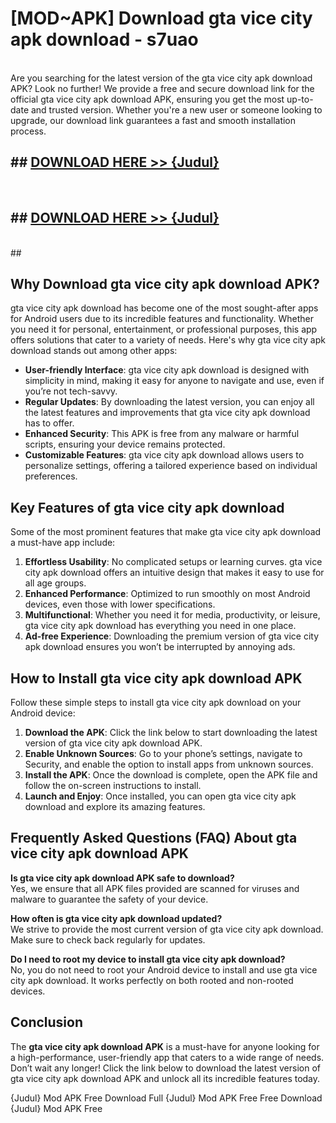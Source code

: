 # [MOD~APK] Download gta vice city apk download - s7uao <br>
<br>
Are you searching for the latest version of the gta vice city apk download APK? Look no further! We provide a free and secure download link for the official gta vice city apk download APK, ensuring you get the most up-to-date and trusted version. Whether you're a new user or someone looking to upgrade, our download link guarantees a fast and smooth installation process.


## ##  [DOWNLOAD HERE >> {Judul}](https://geoflix.me/watch.php?title=gta_vice_city_apk_download&ref=git)
  <br>

##  ## [DOWNLOAD HERE >> {Judul}](https://geoflix.me/watch.php?title=gta_vice_city_apk_download&ref=git)
  <br>
  ##



## Why Download gta vice city apk download APK?

gta vice city apk download has become one of the most sought-after apps for Android users due to its incredible features and functionality. Whether you need it for personal, entertainment, or professional purposes, this app offers solutions that cater to a variety of needs. Here's why gta vice city apk download stands out among other apps:

- **User-friendly Interface**: gta vice city apk download is designed with simplicity in mind, making it easy for anyone to navigate and use, even if you’re not tech-savvy.
- **Regular Updates**: By downloading the latest version, you can enjoy all the latest features and improvements that gta vice city apk download has to offer.
- **Enhanced Security**: This APK is free from any malware or harmful scripts, ensuring your device remains protected.
- **Customizable Features**: gta vice city apk download allows users to personalize settings, offering a tailored experience based on individual preferences.

## Key Features of gta vice city apk download

Some of the most prominent features that make gta vice city apk download a must-have app include:

1. **Effortless Usability**: No complicated setups or learning curves. gta vice city apk download offers an intuitive design that makes it easy to use for all age groups.
2. **Enhanced Performance**: Optimized to run smoothly on most Android devices, even those with lower specifications.
3. **Multifunctional**: Whether you need it for media, productivity, or leisure, gta vice city apk download has everything you need in one place.
4. **Ad-free Experience**: Downloading the premium version of gta vice city apk download ensures you won’t be interrupted by annoying ads.

## How to Install gta vice city apk download APK

Follow these simple steps to install gta vice city apk download on your Android device:

1. **Download the APK**: Click the link below to start downloading the latest version of gta vice city apk download APK.
2. **Enable Unknown Sources**: Go to your phone’s settings, navigate to Security, and enable the option to install apps from unknown sources.
3. **Install the APK**: Once the download is complete, open the APK file and follow the on-screen instructions to install.
4. **Launch and Enjoy**: Once installed, you can open gta vice city apk download and explore its amazing features.

## Frequently Asked Questions (FAQ) About gta vice city apk download APK

**Is gta vice city apk download APK safe to download?**  
Yes, we ensure that all APK files provided are scanned for viruses and malware to guarantee the safety of your device.

**How often is gta vice city apk download updated?**  
We strive to provide the most current version of gta vice city apk download. Make sure to check back regularly for updates.

**Do I need to root my device to install gta vice city apk download?**  
No, you do not need to root your Android device to install and use gta vice city apk download. It works perfectly on both rooted and non-rooted devices.

## Conclusion

The **gta vice city apk download APK** is a must-have for anyone looking for a high-performance, user-friendly app that caters to a wide range of needs. Don’t wait any longer! Click the link below to download the latest version of gta vice city apk download APK and unlock all its incredible features today.

{Judul} Mod APK Free
Download Full {Judul} Mod APK Free
Free Download {Judul} Mod APK Free

